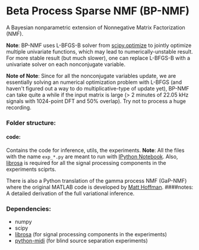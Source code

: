 Beta Process Sparse NMF (BP-NMF)
======

A Bayesian nonparametric extension of Nonnegative Matrix Factorization (NMF). 

**Note**: BP-NMF uses L-BFGS-B solver from [scipy.optimize](http://docs.scipy.org/doc/scipy/reference/generated/scipy.optimize.fmin_l_bfgs_b.html#scipy.optimize.fmin_l_bfgs_b) to jointly optimize multiple univariate functions, which may lead to numerically-unstable result. For more stable result (but much slower), one can replace L-BFGS-B with a univariate solver on each nonconjugate variable.

**Note of Note**: Since for all the nonconjugate variables update, we are essentially solving an numerical optimization problem with L-BFGS (and haven't figured out a way to do multiplicative-type of update yet), BP-NMF can take quite a while if the input matrix is large (> 2 minutes of 22.05 kHz signals with 1024-point DFT and 50% overlap). Try not to process a huge recording.

### Folder structure:
#### code: 
Contains the code for inference, utils, the experiments. **Note**: All the files with the name `exp_*.py` are meant to run with [IPython Notebook](http://ipython.org/notebook.html). Also, [librosa](https://github.com/bmcfee/librosa) is required for all the signal processing components in the experiments sciprts. 

There is also a Python translation of the gamma process NMF (GaP-NMF) where the original MATLAB code is developed by [Matt Hoffman](http://www.cs.princeton.edu/~mdhoffma/).
####notes: 
A detailed derivation of the full variational inference.

### Dependencies:
* numpy 
* scipy
* [librosa](https://github.com/bmcfee/librosa) (for signal processing components in the experiments)
* [python-midi](https://github.com/vishnubob/python-midi) (for blind source separation experiments)

